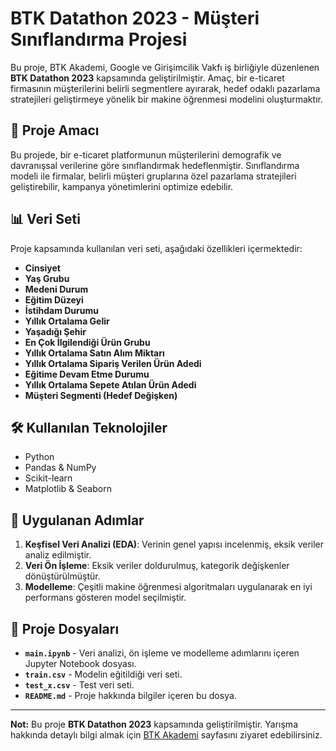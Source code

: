 # BTK Datathon 2023 - Müşteri Sınıflandırma Projesi

Bu proje, BTK Akademi, Google ve Girişimcilik Vakfı iş birliğiyle düzenlenen **BTK Datathon 2023** kapsamında geliştirilmiştir. Amaç, bir e-ticaret firmasının müşterilerini belirli segmentlere ayırarak, hedef odaklı pazarlama stratejileri geliştirmeye yönelik bir makine öğrenmesi modelini oluşturmaktır.

## 🚀 Proje Amacı

Bu projede, bir e-ticaret platformunun müşterilerini demografik ve davranışsal verilerine göre sınıflandırmak hedeflenmiştir. Sınıflandırma modeli ile firmalar, belirli müşteri gruplarına özel pazarlama stratejileri geliştirebilir, kampanya yönetimlerini optimize edebilir.

## 📊 Veri Seti 

Proje kapsamında kullanılan veri seti, aşağıdaki özellikleri içermektedir:

- **Cinsiyet**
- **Yaş Grubu**
- **Medeni Durum**
- **Eğitim Düzeyi**
- **İstihdam Durumu**
- **Yıllık Ortalama Gelir**
- **Yaşadığı Şehir**
- **En Çok İlgilendiği Ürün Grubu**
- **Yıllık Ortalama Satın Alım Miktarı**
- **Yıllık Ortalama Sipariş Verilen Ürün Adedi**
- **Eğitime Devam Etme Durumu**
- **Yıllık Ortalama Sepete Atılan Ürün Adedi**
- **Müşteri Segmenti (Hedef Değişken)**

## 🛠 Kullanılan Teknolojiler

- Python
- Pandas & NumPy
- Scikit-learn
- Matplotlib & Seaborn

## 📌 Uygulanan Adımlar

1. **Keşfisel Veri Analizi (EDA)**: Verinin genel yapısı incelenmiş, eksik veriler analiz edilmiştir.
2. **Veri Ön İşleme**: Eksik veriler doldurulmuş, kategorik değişkenler dönüştürülmüştür.
3. **Modelleme**: Çeşitli makine öğrenmesi algoritmaları uygulanarak en iyi performans gösteren model seçilmiştir.
   
## 📂 Proje Dosyaları

- **`main.ipynb`** - Veri analizi, ön işleme ve modelleme adımlarını içeren Jupyter Notebook dosyası.
- **`train.csv`** - Modelin eğitildiği veri seti.
- **`test_x.csv`** - Test veri seti.
- **`README.md`** - Proje hakkında bilgiler içeren bu dosya.

---

**Not:** Bu proje **BTK Datathon 2023** kapsamında geliştirilmiştir. Yarışma hakkında detaylı bilgi almak için [BTK Akademi](https://www.btkakademi.gov.tr/portal/public/Datathon2023) sayfasını ziyaret edebilirsiniz.
